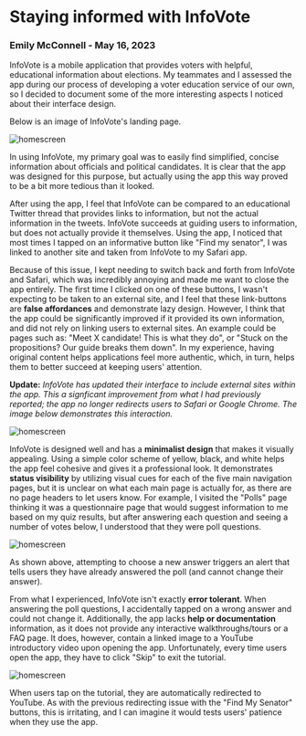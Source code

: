# Staying informed with InfoVote

### Emily McConnell - May 16, 2023 ###
 

InfoVote is a mobile application that provides voters with helpful, educational information about elections. My teammates and I assessed the app during our process of developing a voter education service of our own, so I decided to document some of the more interesting aspects I noticed about their interface design.

Below is an image of InfoVote's landing page.

![homescreen](https://github.com/UsabilityEngineering/ux-portfolio-egmcconnell/assets/123515641/9d5bc9d2-9295-48d9-b25d-1b977d83a39b)

In using InfoVote, my primary goal was to easily find simplified, concise information about officials and political candidates. It is clear that the app was designed for this purpose, but actually using the app this way proved to be a bit more tedious than it looked.

After using the app, I feel that InfoVote can be compared to an educational Twitter thread that provides links to information, but not the actual information in the tweets. InfoVote succeeds at guiding users to information, but does not actually provide it themselves. Using the app, I noticed that most times I tapped on an informative button like "Find my senator", I was linked to another site and taken from InfoVote to my Safari app. 

Because of this issue, I kept needing to switch back and forth from InfoVote and Safari, which was incredibly annoying and made me want to close the app entirely. The first time I clicked on one of these buttons, I wasn't expecting to be taken to an external site, and I feel that these link-buttons are **false affordances** and demonstrate lazy design. However, I think that the app could be significantly improved if it provided its own information, and did not rely on linking users to external sites. An example could be pages such as: "Meet X candidate! This is what they do", or "Stuck on the propositions? Our guide breaks them down". In my experience, having original content helps applications feel more authentic, which, in turn, helps them to better succeed at keeping users' attention.

**Update:** *InfoVote has updated their interface to include external sites within the app. This a signficant improvement from what I had previously reported; the app no longer redirects users to Safari or Google Chrome. The image below demonstrates this interaction.*

![homescreen](https://github.com/UsabilityEngineering/ux-portfolio-egmcconnell/assets/123515641/60af0cef-8b97-452f-98a0-908b1850948f)


InfoVote is designed well and has a **minimalist design** that makes it visually appealing. Using a simple color scheme of yellow, black, and white helps the app feel cohesive and gives it a professional look. It demonstrates **status visibility** by utilizing visual cues for each of the five main navigation pages, but it is unclear on what each main page is actually for, as there are no page headers to let users know. For example, I visited the "Polls" page thinking it was a questionnaire page that would suggest information to me based on my quiz results, but after answering each question and seeing a number of votes below, I understood that they were poll questions. 

![homescreen](https://github.com/UsabilityEngineering/ux-portfolio-egmcconnell/assets/123515641/90a38c3f-401c-4f0a-a5cd-baab8bf9ceb7)

As shown above, attempting to choose a new answer triggers an alert that tells users they have already answered the poll (and cannot change their answer).

From what I experienced, InfoVote isn't exactly **error tolerant**. When answering the poll questions, I accidentally tapped on a wrong answer and could not change it. Additionally, the app lacks **help or documentation** information, as it does not provide any interactive walkthroughs/tours or a FAQ page. It does, however, contain a linked image to a YouTube introductory video upon opening the app. Unfortunately, every time users open the app, they have to click "Skip" to exit the tutorial.

![homescreen](https://github.com/UsabilityEngineering/ux-portfolio-egmcconnell/assets/123515641/592fcda2-71d5-410e-aede-681cb38ab5cc)

When users tap on the tutorial, they are automatically redirected to YouTube. As with the previous redirecting issue with the "Find My Senator" buttons, this is irritating, and I can imagine it would tests users' patience when they use the app.

